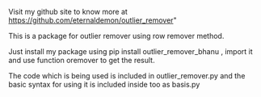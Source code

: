 
Visit my github site to know more at https://github.com/eternaldemon/outlier_remover"

This is a package for outlier remover using row remover method.

Just install my package using pip install outlier_remover_bhanu , import it and use function oremover to get the result.

The code which is being used is included in outlier_remover.py and the basic syntax for using it is included inside too as basis.py

